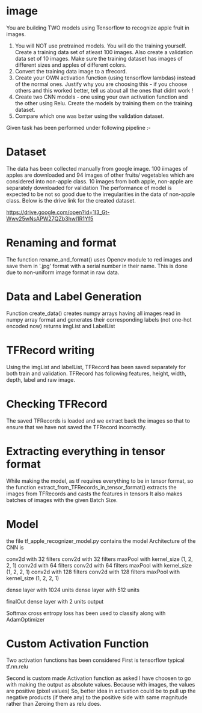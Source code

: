 # image


You are building TWO models using Tensorflow to recognize apple fruit in images. 

1. You will NOT use pretrained models. You will do the training yourself. Create a training data set of atleast 100 images. Also create a validation data set of 10 images. Make sure the training dataset has images of different sizes and apples of different colors.
2. Convert the training data image to a tfrecord.
3. Create your OWN activation function (using tensorflow lambdas) instead of the normal ones. Justify why you are choosing this - if you choose others and this worked better, tell us about all the ones that didnt work !
4. Create two CNN models - one using your own activation function and the other using Relu. Create the models by training them on the training dataset.
5. Compare which one was better using the validation dataset.

Given task has been performed under following pipeline :-

# Dataset

The data has been collected manually from google image. 100 iimages of apples are downloaded and 94 images of other fruits/ vegetables
which are considered into non-apple class. 10 images from both apple, non-apple are separately downloaded for validation
The performance of model is expected to be not so good due to the irregularities in the data of non-apple class.
Below is the drive link for the created dataset.

https://drive.google.com/open?id=1I3_Gt-Wwv25wNsAPW27QZb3hwl1R1Yf5

# Renaming and format

The function rename_and_format() uses Opencv module to red images and save them in '.jpg' format with a serial number in their name.
This is done due to non-uniform image format in raw data.

# Data and Label Generation

Function create_data() creates numpy arrays having all images read in numpy array format and generates their corresponding labels
(not one-hot encoded now) returns imgList and LabelList

# TFRecord writing

Using the imgList and labelList, TFRecord has been saved separately for both train and validation.
TFRecord has following features, height, width, depth, label and raw image.

# Checking TFRecord

The saved TFRecords is loaded and we extract back the images so that to ensure that we have not saved the TFRecord incorrectly.

# Extracting everything in tensor format

While making the model, as tf requires everything to be in tensor format,
so the function extract_from_TFRecords_in_tensor_format() 
extracts the images from TFRecords and casts the features in tensors
It also makes batches of images with the given Batch Size.

# Model

the file tf_apple_recognizer_model.py contains the model
Architecture of the CNN is

conv2d with 32 filters
conv2d with 32 filters
maxPool with kernel_size (1, 2, 2, 1)
conv2d with 64 filters
conv2d with 64 filters
maxPool with kernel_size (1, 2, 2, 1)
conv2d with 128 filters
conv2d with 128 filters
maxPool with kernel_size (1, 2, 2, 1)

dense layer with 1024 units
dense layer with 512 units

finalOut dense layer with 2 units output

Softmax cross entropy loss has been used to classify along with AdamOptimizer

# Custom Activation Function

Two activation functions has been considered
First is tensorflow typical tf.nn.relu

Second is custom made Activation function as asked
I have choosen to go with making the output as absolute values. Because with images, the values are positive (pixel values)
So, better idea in activation could be to pull up the negative products (if there any) to the positive side 
with same magnitude rather than Zeroing them as relu does.

